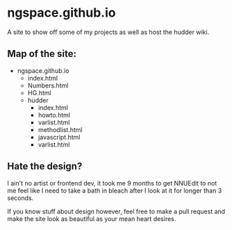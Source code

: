# ngspace.github.io

A site to show off some of my projects as well as host the hudder wiki.

## Map of the site:
* ngspace.github.io
  * index.html
  * Numbers.html
  * HG.html
  * hudder
    * index.html
    * howto.html
    * varlist.html
    * methodlist.html
    * javascript.html
    * varlist.html

## Hate the design?

I ain't no artist or frontend dev, it took me 9 months to get NNUEdit to not me feel like I need to take a bath in bleach after I look at it for longer than 3 seconds.

If you know stuff about design however, feel free to make a pull request and make the site look as beautiful as your mean heart desires.
